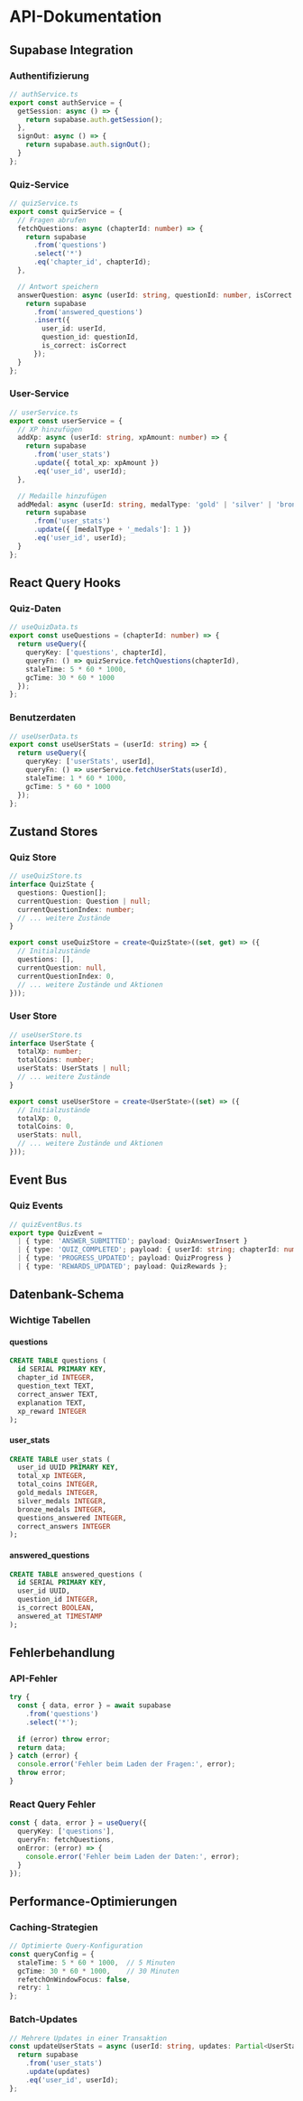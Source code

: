 # API-Dokumentation

## Supabase Integration

### Authentifizierung
```typescript
// authService.ts
export const authService = {
  getSession: async () => {
    return supabase.auth.getSession();
  },
  signOut: async () => {
    return supabase.auth.signOut();
  }
};
```

### Quiz-Service
```typescript
// quizService.ts
export const quizService = {
  // Fragen abrufen
  fetchQuestions: async (chapterId: number) => {
    return supabase
      .from('questions')
      .select('*')
      .eq('chapter_id', chapterId);
  },

  // Antwort speichern
  answerQuestion: async (userId: string, questionId: number, isCorrect: boolean) => {
    return supabase
      .from('answered_questions')
      .insert({
        user_id: userId,
        question_id: questionId,
        is_correct: isCorrect
      });
  }
};
```

### User-Service
```typescript
// userService.ts
export const userService = {
  // XP hinzufügen
  addXp: async (userId: string, xpAmount: number) => {
    return supabase
      .from('user_stats')
      .update({ total_xp: xpAmount })
      .eq('user_id', userId);
  },

  // Medaille hinzufügen
  addMedal: async (userId: string, medalType: 'gold' | 'silver' | 'bronze') => {
    return supabase
      .from('user_stats')
      .update({ [medalType + '_medals']: 1 })
      .eq('user_id', userId);
  }
};
```

## React Query Hooks

### Quiz-Daten
```typescript
// useQuizData.ts
export const useQuestions = (chapterId: number) => {
  return useQuery({
    queryKey: ['questions', chapterId],
    queryFn: () => quizService.fetchQuestions(chapterId),
    staleTime: 5 * 60 * 1000,
    gcTime: 30 * 60 * 1000
  });
};
```

### Benutzerdaten
```typescript
// useUserData.ts
export const useUserStats = (userId: string) => {
  return useQuery({
    queryKey: ['userStats', userId],
    queryFn: () => userService.fetchUserStats(userId),
    staleTime: 1 * 60 * 1000,
    gcTime: 5 * 60 * 1000
  });
};
```

## Zustand Stores

### Quiz Store
```typescript
// useQuizStore.ts
interface QuizState {
  questions: Question[];
  currentQuestion: Question | null;
  currentQuestionIndex: number;
  // ... weitere Zustände
}

export const useQuizStore = create<QuizState>((set, get) => ({
  // Initialzustände
  questions: [],
  currentQuestion: null,
  currentQuestionIndex: 0,
  // ... weitere Zustände und Aktionen
}));
```

### User Store
```typescript
// useUserStore.ts
interface UserState {
  totalXp: number;
  totalCoins: number;
  userStats: UserStats | null;
  // ... weitere Zustände
}

export const useUserStore = create<UserState>((set) => ({
  // Initialzustände
  totalXp: 0,
  totalCoins: 0,
  userStats: null,
  // ... weitere Zustände und Aktionen
}));
```

## Event Bus

### Quiz Events
```typescript
// quizEventBus.ts
export type QuizEvent = 
  | { type: 'ANSWER_SUBMITTED'; payload: QuizAnswerInsert }
  | { type: 'QUIZ_COMPLETED'; payload: { userId: string; chapterId: number } }
  | { type: 'PROGRESS_UPDATED'; payload: QuizProgress }
  | { type: 'REWARDS_UPDATED'; payload: QuizRewards };
```

## Datenbank-Schema

### Wichtige Tabellen

#### questions
```sql
CREATE TABLE questions (
  id SERIAL PRIMARY KEY,
  chapter_id INTEGER,
  question_text TEXT,
  correct_answer TEXT,
  explanation TEXT,
  xp_reward INTEGER
);
```

#### user_stats
```sql
CREATE TABLE user_stats (
  user_id UUID PRIMARY KEY,
  total_xp INTEGER,
  total_coins INTEGER,
  gold_medals INTEGER,
  silver_medals INTEGER,
  bronze_medals INTEGER,
  questions_answered INTEGER,
  correct_answers INTEGER
);
```

#### answered_questions
```sql
CREATE TABLE answered_questions (
  id SERIAL PRIMARY KEY,
  user_id UUID,
  question_id INTEGER,
  is_correct BOOLEAN,
  answered_at TIMESTAMP
);
```

## Fehlerbehandlung

### API-Fehler
```typescript
try {
  const { data, error } = await supabase
    .from('questions')
    .select('*');
  
  if (error) throw error;
  return data;
} catch (error) {
  console.error('Fehler beim Laden der Fragen:', error);
  throw error;
}
```

### React Query Fehler
```typescript
const { data, error } = useQuery({
  queryKey: ['questions'],
  queryFn: fetchQuestions,
  onError: (error) => {
    console.error('Fehler beim Laden der Daten:', error);
  }
});
```

## Performance-Optimierungen

### Caching-Strategien
```typescript
// Optimierte Query-Konfiguration
const queryConfig = {
  staleTime: 5 * 60 * 1000,  // 5 Minuten
  gcTime: 30 * 60 * 1000,    // 30 Minuten
  refetchOnWindowFocus: false,
  retry: 1
};
```

### Batch-Updates
```typescript
// Mehrere Updates in einer Transaktion
const updateUserStats = async (userId: string, updates: Partial<UserStats>) => {
  return supabase
    .from('user_stats')
    .update(updates)
    .eq('user_id', userId);
};
``` 